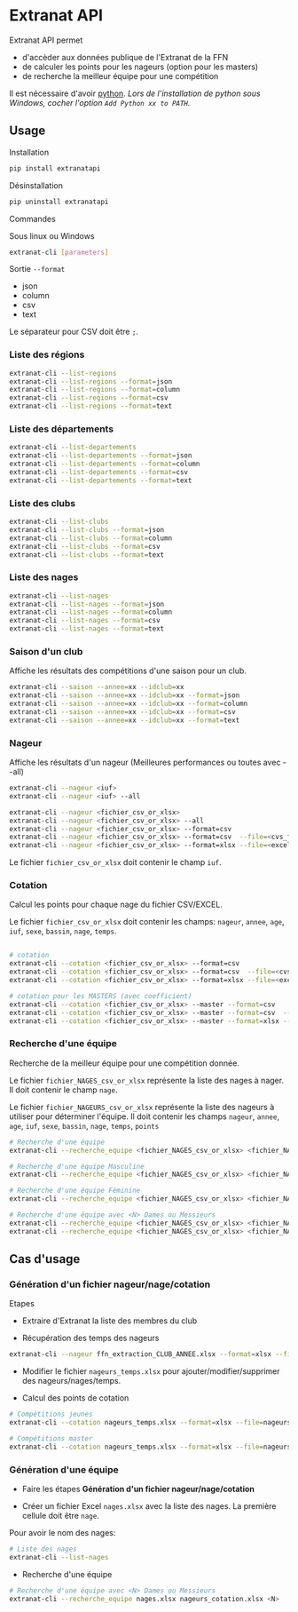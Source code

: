# Extranat API

Extranat API permet

* d'accèder aux données publique de l'Extranat de la FFN
* de calculer les points pour les nageurs (option pour les masters)
* de recherche la meilleur équipe pour une compétition

Il est nécessaire d'avoir [python](https://www.python.org/). *Lors de l'installation de python sous Windows, cocher l'option `Add Python xx to PATH`.*

## Usage

Installation

```bash
pip install extranatapi
```

Désinstallation

```bash
pip uninstall extranatapi
```

Commandes

Sous linux ou Windows

```bash
extranat-cli [parameters]
```

Sortie `--format`

* json
* column
* csv
* text

Le séparateur pour CSV doit être `;`.

### Liste des régions

```bash
extranat-cli --list-regions
extranat-cli --list-regions --format=json
extranat-cli --list-regions --format=column
extranat-cli --list-regions --format=csv
extranat-cli --list-regions --format=text
```

### Liste des départements

```bash
extranat-cli --list-departements
extranat-cli --list-departements --format=json
extranat-cli --list-departements --format=column
extranat-cli --list-departements --format=csv
extranat-cli --list-departements --format=text
```

### Liste des clubs

```bash
extranat-cli --list-clubs
extranat-cli --list-clubs --format=json
extranat-cli --list-clubs --format=column
extranat-cli --list-clubs --format=csv
extranat-cli --list-clubs --format=text
```

### Liste des nages

```bash
extranat-cli --list-nages
extranat-cli --list-nages --format=json
extranat-cli --list-nages --format=column
extranat-cli --list-nages --format=csv
extranat-cli --list-nages --format=text
```

### Saison d'un club

Affiche les résultats des compétitions d'une saison pour un club.

```bash
extranat-cli --saison --annee=xx --idclub=xx
extranat-cli --saison --annee=xx --idclub=xx --format=json
extranat-cli --saison --annee=xx --idclub=xx --format=column
extranat-cli --saison --annee=xx --idclub=xx --format=csv
extranat-cli --saison --annee=xx --idclub=xx --format=text
```

### Nageur

Affiche les résultats d'un nageur (Meilleures performances ou toutes avec --all)

```bash
extranat-cli --nageur <iuf>
extranat-cli --nageur <iuf> --all

extranat-cli --nageur <fichier_csv_or_xlsx>
extranat-cli --nageur <fichier_csv_or_xlsx> --all
extranat-cli --nageur <fichier_csv_or_xlsx> --format=csv
extranat-cli --nageur <fichier_csv_or_xlsx> --format=csv  --file=<cvs_file>
extranat-cli --nageur <fichier_csv_or_xlsx> --format=xlsx --file=<excel_file>
```

Le fichier `fichier_csv_or_xlsx` doit contenir le champ `iuf`.

### Cotation

Calcul les points pour chaque nage du fichier CSV/EXCEL.

Le fichier `fichier_csv_or_xlsx` doit contenir les champs: `nageur`, `annee`, `age`, `iuf`, `sexe`, `bassin`, `nage`, `temps`.

```bash

# cotation
extranat-cli --cotation <fichier_csv_or_xlsx> --format=csv
extranat-cli --cotation <fichier_csv_or_xlsx> --format=csv  --file=<cvs_file>
extranat-cli --cotation <fichier_csv_or_xlsx> --format=xlsx --file=<excel_file>

# cotation pour les MASTERS (avec coefficient)
extranat-cli --cotation <fichier_csv_or_xlsx> --master --format=csv
extranat-cli --cotation <fichier_csv_or_xlsx> --master --format=csv  --file=<cvs_file>
extranat-cli --cotation <fichier_csv_or_xlsx> --master --format=xlsx --file=<excel_file>
```

### Recherche d'une équipe

Recherche de la meilleur équipe pour une compétition donnée.

Le fichier `fichier_NAGES_csv_or_xlsx` représente la liste des nages à nager. Il doit contenir le champ `nage`.

Le fichier `fichier_NAGEURS_csv_or_xlsx` représente la liste des nageurs à utiliser pour déterminer l'équipe.
Il doit contenir les champs `nageur`, `annee`, `age`, `iuf`, `sexe`, `bassin`, `nage`, `temps`, `points`

```bash
# Recherche d'une équipe
extranat-cli --recherche_equipe <fichier_NAGES_csv_or_xlsx> <fichier_NAGEURS_csv_or_xlsx>

# Recherche d'une équipe Masculine
extranat-cli --recherche_equipe <fichier_NAGES_csv_or_xlsx> <fichier_NAGEURS_csv_or_xlsx> M

# Recherche d'une équipe Féminine
extranat-cli --recherche_equipe <fichier_NAGES_csv_or_xlsx> <fichier_NAGEURS_csv_or_xlsx> F

# Recherche d'une équipe avec <N> Dames ou Messieurs
extranat-cli --recherche_equipe <fichier_NAGES_csv_or_xlsx> <fichier_NAGEURS_csv_or_xlsx> <N>
extranat-cli --recherche_equipe <fichier_NAGES_csv_or_xlsx> <fichier_NAGEURS_csv_or_xlsx> 1
```

## Cas d'usage

### Génération d'un fichier nageur/nage/cotation

Etapes

* Extraire d'Extranat la liste des membres du club

* Récupération des temps des nageurs

```bash
extranat-cli --nageur ffn_extraction_CLUB_ANNEE.xlsx --format=xlsx --file=nageurs_temps.xlsx
```

* Modifier le fichier `nageurs_temps.xlsx` pour ajouter/modifier/supprimer des nageurs/nages/temps.

* Calcul des points de cotation

```bash
# Compétitions jeunes
extranat-cli --cotation nageurs_temps.xlsx --format=xlsx --file=nageurs_cotation.xlsx

# Compétitions master
extranat-cli --cotation nageurs_temps.xlsx --format=xlsx --file=nageurs_cotation.xlsx --master
```

### Génération d'une équipe

* Faire les étapes **Génération d'un fichier nageur/nage/cotation**

* Créer un fichier Excel `nages.xlsx` avec la liste des nages. La première cellule doit être `nage`.

Pour avoir le nom des nages:

```bash
# Liste des nages
extranat-cli --list-nages
```

* Recherche d'une équipe

```bash
# Recherche d'une équipe avec <N> Dames ou Messieurs
extranat-cli --recherche_equipe nages.xlsx nageurs_cotation.xlsx <N>
```
